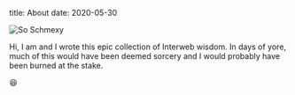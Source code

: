 title: About
date: 2020-05-30

![So Schmexy][my_sweet_photo]

Hi, I am <username> and I wrote this epic collection of Interweb
wisdom. In days of yore, much of this would have been deemed sorcery
and I would probably have been burned at the stake.

😆

[my_sweet_photo]: {static}/images/Moos_Moos.jpg
